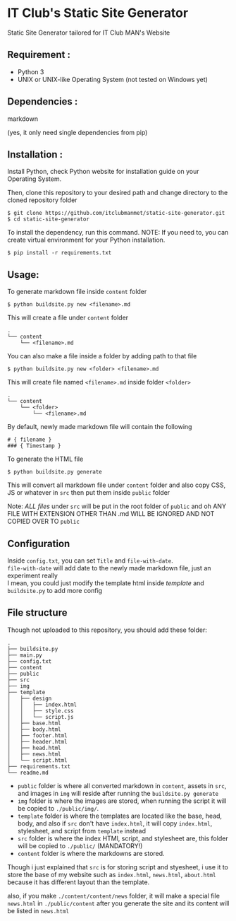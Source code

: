 # IT Club's Static Site Generator
Static Site Generator tailored for IT Club MAN's Website<br>

## Requirement :
- Python 3
- UNIX or UNIX-like Operating System (not tested on Windows yet)

## Dependencies :
markdown

(yes, it only need single dependencies from pip)

## Installation : 
Install Python, check Python website for installation guide on your Operating System.

Then, clone this repository to your desired path and change directory to the cloned repository folder

```
$ git clone https://github.com/itclubmanmet/static-site-generator.git
$ cd static-site-generator
```

To install the dependency, run this command.
NOTE: If you need to, you can create virtual environment for your Python installation.

```
$ pip install -r requirements.txt
```

## Usage:
To generate markdown file inside `content` folder <br>

```
$ python buildsite.py new <filename>.md
```

This will create a file under `content` folder

```
.
└── content
    └── <filename>.md
```

You can also make a file inside a folder by adding path to that file

```
$ python buildsite.py new <folder> <filename>.md
```

This will create file named `<filename>.md` inside folder `<folder>`

```
.
└── content
    └── <folder>
        └── <filename>.md
```

By default, newly made markdown file will contain the following

```
# { filename }
### { Timestamp } 
```

To generate the HTML file 

```
$ python buildsite.py generate
```

This will convert all markdown file under `content` folder and also copy CSS, JS or whatever in `src` then put them inside `public` folder

Note: *ALL files* under `src` will be put in the root folder of `public` and oh ANY FILE WITH EXTENSION OTHER THAN .md WILL BE IGNORED AND NOT COPIED OVER TO `public`

## Configuration

Inside `config.txt`, you can set `Title` and `file-with-date`.<br>
`file-with-date` will add date to the newly made markdown file, just an experiment really<br>
I mean, you could just modify the template html inside *template* and `buildsite.py` to add more config

## File structure

Though not uploaded to this repository, you should add these folder:

```
.
├── buildsite.py
├── main.py
├── config.txt
├── content
├── public
├── src
├── img
├── template
│   ├── design
│   │   ├── index.html
│   │   ├── style.css
│   │   └── script.js
│   ├── base.html
│   ├── body.html
│   ├── footer.html
│   ├── header.html
│   ├── head.html
│   ├── news.html
│   └── script.html
├── requirements.txt
└── readme.md
```

- `public` folder is where all converted markdown in `content`, assets in `src`, and images in `img` will 
reside after running the `buildsite.py generate`
- `img` folder is where the images are stored, when running the script it will be copied to `./public/img/`. 
- `template` folder is where the templates are located like the base, head, body, and also if `src` don't have `index.html`, it will copy `index.html`, stylesheet, and script from `template` instead
- `src` folder is where the index HTMl, script, and stylesheet are, this folder will be copied to `./public/` (MANDATORY!)
- `content` folder is where the markdowns are stored.

Though i just explained that `src` is for storing script and styesheet, i use it to store the base of my website such as
`index.html`, `news.html`, `about.html` because it has different layout than the template.

also, if you make `./content/content/news` folder, it will make a special file `news.html` in `./public/content` after you generate the site and its content will be listed in `news.html`
